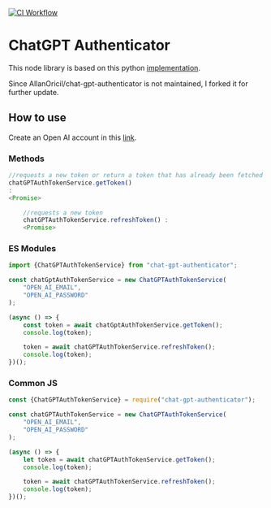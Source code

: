 [![CI Workflow](https://github.com/AllanOricil/chat-gpt-authenticator/actions/workflows/ci.yml/badge.svg)](https://github.com/AllanOricil/chat-gpt-authenticator/actions/workflows/ci.yml)

# ChatGPT Authenticator

This node library is based on this
python [implementation](https://github.com/acheong08/OpenAIAuth/blob/main/src/OpenAIAuth.py).

Since AllanOricil/chat-gpt-authenticator is not maintained, I forked it for further update.

## How to use

Create an Open AI account in this [link](https://platform.openai.com/login/).

### Methods

```js
//requests a new token or return a token that has already been fetched
chatGPTAuthTokenService.getToken()
:
<Promise>

    //requests a new token
    chatGPTAuthTokenService.refreshToken() :
    <Promise>
```

### ES Modules

```js
import {ChatGPTAuthTokenService} from "chat-gpt-authenticator";

const chatGptAuthTokenService = new ChatGPTAuthTokenService(
    "OPEN_AI_EMAIL",
    "OPEN_AI_PASSWORD"
);

(async () => {
    const token = await chatGptAuthTokenService.getToken();
    console.log(token);

    token = await chatGPTAuthTokenService.refreshToken();
    console.log(token);
})();
```

### Common JS

```js
const {ChatGPTAuthTokenService} = require("chat-gpt-authenticator");

const chatGPTAuthTokenService = new ChatGPTAuthTokenService(
    "OPEN_AI_EMAIL",
    "OPEN_AI_PASSWORD"
);

(async () => {
    let token = await chatGPTAuthTokenService.getToken();
    console.log(token);

    token = await chatGPTAuthTokenService.refreshToken();
    console.log(token);
})();
```
